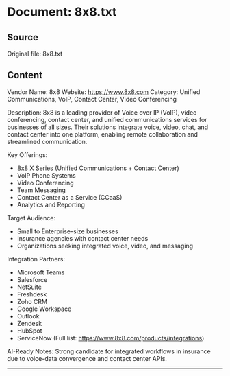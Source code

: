 # Document: 8x8.txt

## Source
Original file: 8x8.txt

## Content
Vendor Name: 8x8
Website: https://www.8x8.com
Category: Unified Communications, VoIP, Contact Center, Video Conferencing

Description:
8x8 is a leading provider of Voice over IP (VoIP), video conferencing, contact center, and unified communications services for businesses of all sizes. Their solutions integrate voice, video, chat, and contact center into one platform, enabling remote collaboration and streamlined communication.

Key Offerings:
- 8x8 X Series (Unified Communications + Contact Center)
- VoIP Phone Systems
- Video Conferencing
- Team Messaging
- Contact Center as a Service (CCaaS)
- Analytics and Reporting

Target Audience:
- Small to Enterprise-size businesses
- Insurance agencies with contact center needs
- Organizations seeking integrated voice, video, and messaging

Integration Partners:
- Microsoft Teams
- Salesforce
- NetSuite
- Freshdesk
- Zoho CRM
- Google Workspace
- Outlook
- Zendesk
- HubSpot
- ServiceNow
(Full list: https://www.8x8.com/products/integrations)

AI-Ready Notes:
Strong candidate for integrated workflows in insurance due to voice-data convergence and contact center APIs.

---

